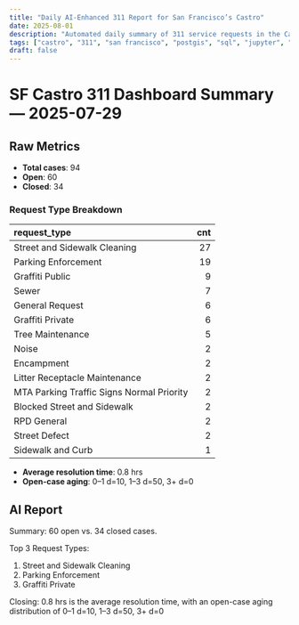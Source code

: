 ```yaml
---
title: "Daily AI-Enhanced 311 Report for San Francisco’s Castro"
date: 2025-08-01
description: "Automated daily summary of 311 service requests in the Castro neighborhood using Python, SQL, PostGIS and the smollm2:1.7b model via a local chat API."
tags: ["castro", "311", "san francisco", "postgis", "sql", "jupyter", "ai", "smollm2", "chat-api"]
draft: false
---
```


# SF Castro 311 Dashboard Summary — 2025-07-29

## Raw Metrics

- **Total cases**: 94
- **Open**:       60
- **Closed**:     34

### Request Type Breakdown

| request_type                              |   cnt |
|:------------------------------------------|------:|
| Street and Sidewalk Cleaning              |    27 |
| Parking Enforcement                       |    19 |
| Graffiti Public                           |     9 |
| Sewer                                     |     7 |
| General Request                           |     6 |
| Graffiti Private                          |     6 |
| Tree Maintenance                          |     5 |
| Noise                                     |     2 |
| Encampment                                |     2 |
| Litter Receptacle Maintenance             |     2 |
| MTA Parking Traffic Signs Normal Priority |     2 |
| Blocked Street and Sidewalk               |     2 |
| RPD General                               |     2 |
| Street Defect                             |     2 |
| Sidewalk and Curb                         |     1 |

- **Average resolution time**: 0.8 hrs
- **Open-case aging**:           0–1 d=10, 1–3 d=50, 3+ d=0

## AI Report

Summary:  60 open vs. 34 closed cases.

Top 3 Request Types:
1. Street and Sidewalk Cleaning
2. Parking Enforcement
3. Graffiti Private

Closing:  0.8 hrs is the average resolution time, with an open-case aging distribution of 0–1 d=10, 1–3 d=50, 3+ d=0
